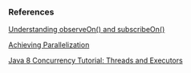 ### References

[Understanding observeOn() and subscribeOn()](http://tomstechnicalblog.blogspot.com/2016/02/rxjava-understanding-observeon-and.html)

[Achieving Parallelization](http://tomstechnicalblog.blogspot.com/2015/11/rxjava-achieving-parallelization.html)

[Java 8 Concurrency Tutorial: Threads and Executors](http://winterbe.com/posts/2015/04/07/java8-concurrency-tutorial-thread-executor-examples/)

